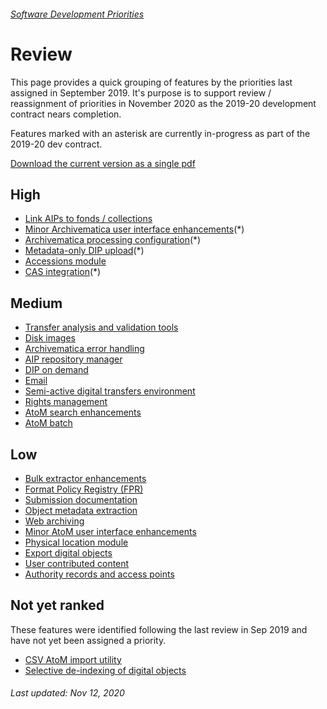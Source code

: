 ###### [Software Development Priorities](./README.md)

# Review
This page provides a quick grouping of features by the priorities last assigned in September 2019. It's purpose is to support review / reassignment of priorities in November 2020 as the 2019-20 development contract nears completion.

Features marked with an asterisk are currently in-progress as part of the 2019-20 dev contract.

[Download the current version as a single pdf](./downloads/current.pdf)

## High
- [Link AIPs to fonds / collections](https://github.com/SFU-Archives/software-development-priorities/issues/1)
- [Minor Archivematica user interface enhancements](https://github.com/SFU-Archives/software-development-priorities/issues/8)(*)
- [Archivematica processing configuration](https://github.com/SFU-Archives/software-development-priorities/issues/9)(*)
- [Metadata-only DIP upload](https://github.com/SFU-Archives/software-development-priorities/issues/10)(*)
- [Accessions module](https://github.com/SFU-Archives/software-development-priorities/issues/21)
- [CAS integration](https://github.com/SFU-Archives/software-development-priorities/issues/28)(*)

## Medium
- [Transfer analysis and validation tools](https://github.com/SFU-Archives/software-development-priorities/issues/2)
- [Disk images](https://github.com/SFU-Archives/software-development-priorities/issues/4)
- [Archivematica error handling](https://github.com/SFU-Archives/software-development-priorities/issues/7)
- [AIP repository manager](https://github.com/SFU-Archives/software-development-priorities/issues/11)
- [DIP on demand](https://github.com/SFU-Archives/software-development-priorities/issues/12)
- [Email](https://github.com/SFU-Archives/software-development-priorities/issues/13)
- [Semi-active digital transfers environment](https://github.com/SFU-Archives/software-development-priorities/issues/16)
- [Rights management](https://github.com/SFU-Archives/software-development-priorities/issues/18)
- [AtoM search enhancements](https://github.com/SFU-Archives/software-development-priorities/issues/20)
- [AtoM batch](https://github.com/SFU-Archives/software-development-priorities/issues/23)

## Low
- [Bulk extractor enhancements](https://github.com/SFU-Archives/software-development-priorities/issues/3)
- [Format Policy Registry (FPR)](https://github.com/SFU-Archives/software-development-priorities/issues/5)
- [Submission documentation](https://github.com/SFU-Archives/software-development-priorities/issues/6)
- [Object metadata extraction](https://github.com/SFU-Archives/software-development-priorities/issues/14)
- [Web archiving](https://github.com/SFU-Archives/software-development-priorities/issues/15)
- [Minor AtoM user interface enhancements](https://github.com/SFU-Archives/software-development-priorities/issues/17)
- [Physical location module](https://github.com/SFU-Archives/software-development-priorities/issues/19)
- [Export digital objects](https://github.com/SFU-Archives/software-development-priorities/issues/22)
- [User contributed content](https://github.com/SFU-Archives/software-development-priorities/issues/24)
- [Authority records and access points](https://github.com/SFU-Archives/software-development-priorities/issues/25)

## Not yet ranked
These features were identified following the last review in Sep 2019 and have not yet been assigned a priority.
- [CSV AtoM import utility](https://github.com/SFU-Archives/software-development-priorities/issues/26)
- [Selective de-indexing of digital objects](https://github.com/SFU-Archives/software-development-priorities/issues/27)

###### Last updated: Nov 12, 2020
